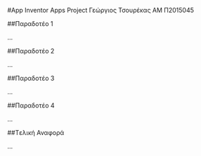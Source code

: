 #App Inventor Apps Project
Γεώργιος Τσουρέκας
ΑΜ Π2015045

##Παραδοτέο 1

...

##Παραδοτέο 2

…

##Παραδοτέο 3

...

##Παραδοτέο 4

...

##Tελική Αναφορά

...
